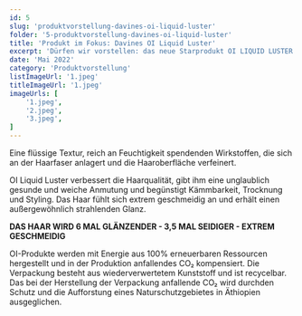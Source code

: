 ```yaml
---
id: 5
slug: 'produktvorstellung-davines-oi-liquid-luster'
folder: '5-produktvorstellung-davines-oi-liquid-luster'
title: 'Produkt im Fokus: Davines OI Liquid Luster'
excerpt: 'Dürfen wir vorstellen: das neue Starprodukt OI LIQUID LUSTER für einen perfekten, schwerelose Glanz, um die Haare im Handumdrehen zum Strahlen zu bringen.'
date: 'Mai 2022'
category: 'Produktvorstellung'
listImageUrl: '1.jpeg'
titleImageUrl: '1.jpeg'
imageUrls: [
    '1.jpeg',
    '2.jpeg',
    '3.jpeg',
]
---
```

Eine flüssige Textur, reich an Feuchtigkeit spendenden Wirkstoffen,
die sich an der Haarfaser anlagert und die Haaroberfläche verfeinert. 


OI Liquid Luster verbessert die Haarqualität, gibt ihm eine unglaublich
gesunde und weiche Anmutung und begünstigt Kämmbarkeit,
Trocknung und Styling. Das Haar fühlt sich extrem geschmeidig an
und erhält einen außergewöhnlich strahlenden Glanz.


<strong>DAS HAAR WIRD 6 MAL GLÄNZENDER - 3,5 MAL SEIDIGER - EXTREM GESCHMEIDIG</strong>

OI-Produkte werden mit Energie aus 100% erneuerbaren Ressourcen hergestellt und in der Produktion anfallendes CO₂ kompensiert. Die Verpackung besteht aus wiederverwertetem Kunststoff und ist recycelbar. Das bei der Herstellung der Verpackung anfallende CO₂ wird durchden Schutz und die Aufforstung eines Naturschutzgebietes in Äthiopien ausgeglichen.
